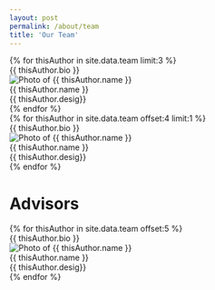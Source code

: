 ```yaml
---
layout: post
permalink: /about/team
title: 'Our Team'
---
```


<div class="ui hidden divider"></div>
<div class="ui hidden divider"></div>
<div class="ui three column grid">
  {% for thisAuthor in site.data.team limit:3 %}
  <div class="column">
    <div class="ui fluid raised card">
      <div class="blurring dimmable image">
        <div class="ui dimmer">
          <div class="content">
            <div class="center">
              <div>{{ thisAuthor.bio }}</div>
            </div>
          </div>
        </div>
        <img src="{{ thisAuthor.pic }}" alt="Photo of {{ thisAuthor.name }}">
      </div>
      <div class="content">
        <div class="header">{{ thisAuthor.name }}</div>
        <div class="meta">
          <span class="date">{{ thisAuthor.desig}}</span>
        </div>
      </div>
    </div>
    </div>
{% endfor %}
</div>

<div class="ui three column grid">
  {% for thisAuthor in site.data.team offset:4 limit:1 %}
  <div class="column">
    <div class="ui fluid card">
      <div class="blurring dimmable image">
        <div class="ui dimmer">
          <div class="content">
            <div class="center">
              <div>{{ thisAuthor.bio }}</div>
            </div>
          </div>
        </div>
        <img src="{{ thisAuthor.pic }}" alt="Photo of {{ thisAuthor.name }}">
      </div>
      <div class="content">
        <div class="header">{{ thisAuthor.name }}</div>
        <div class="meta">
          <span class="date">{{ thisAuthor.desig}}</span>
        </div>
      </div>
    </div>
    </div>
{% endfor %}
</div>

<h1 class="ui massive header">Advisors</h1>
<div class="ui three column grid">
  {% for thisAuthor in site.data.team offset:5 %}
  <div class="column">
    <div class="ui fluid card">
      <div class="blurring dimmable image">
        <div class="ui dimmer">
          <div class="content">
            <div class="center">
              <div>{{ thisAuthor.bio }}</div>
            </div>
          </div>
        </div>
        <img src="{{ thisAuthor.pic }}" alt="Photo of {{ thisAuthor.name }}">
      </div>
      <div class="content">
        <div class="header">{{ thisAuthor.name }}</div>
        <div class="meta">
          <span class="date">{{ thisAuthor.desig}}</span>
        </div>
      </div>
    </div>
    </div>
{% endfor %}
</div>
